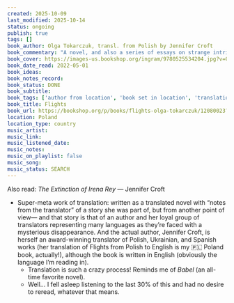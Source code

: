 ```yaml
---
created: 2025-10-09
last_modified: 2025-10-14
status: ongoing
publish: true
tags: []
book_author: Olga Tokarczuk, transl. from Polish by Jennifer Croft
book_commentary: "A novel, and also a series of essays on strange intricacies of travel... “The earth is round; let us not be too attached, then, to directions.”"
book_cover: https://images-us.bookshop.org/ingram/9780525534204.jpg?v=02263e78433794883a932701f59769e7
book_date_read: 2022-05-01
book_ideas: 
book_notes_record: 
book_status: DONE
book_subtitle:
book_tags: ['author from location', 'book set in location', 'translation']
book_title: Flights
book_url: https://bookshop.org/p/books/flights-olga-tokarczuk/12080023?ean=9780525534204&next=t
location: Poland
location_type: country
music_artist: 
music_link:
music_listened_date: 
music_notes: 
music_on_playlist: false
music_song: 
music_status: SEARCH
---
```


Also read:  *The Extinction of Irena Rey* — Jennifer Croft
- Super-meta work of translation: written as a translated novel with “notes from the translator” of a story she was part of, but from another point of view— and that story is that of an author and her loyal group of translators representing many languages as they’re faced with a mysterious disappearance. And the actual author, Jennifer Croft, is herself an award-winning translator of Polish, Ukrainian, and Spanish works (her translation of Flights from Polish to English is my 🇵🇱 Poland book, actually!), although the book is written in English (obviously the language I’m reading in).
    - Translation is such a crazy process! Reminds me of *Babel* (an all-time favorite novel).
    - Well… I fell asleep listening to the last 30% of this and had no desire to reread, whatever that means.